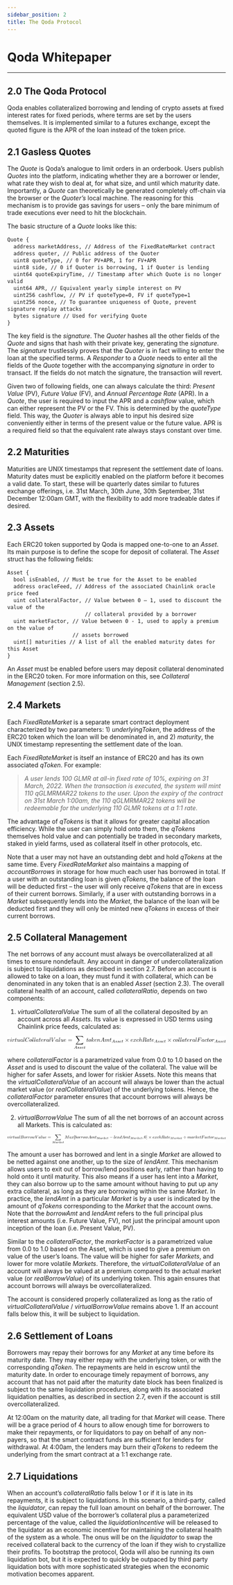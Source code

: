 ```yaml
---
sidebar_position: 2
title: The Qoda Protocol
---
```


# Qoda Whitepaper

---

## 2.0 The Qoda Protocol

Qoda enables collateralized borrowing and lending of crypto assets at fixed interest rates for fixed periods, where terms are set by the users themselves. It is implemented similar to a futures exchange, except the quoted figure is the APR of the loan instead of the token price.

## 2.1 Gasless Quotes

The *Quote* is Qoda’s analogue to limit orders in an orderbook. Users publish *Quotes* into the platform, indicating whether they are a borrower or lender, what rate they wish to deal at, for what size, and until which maturity date. Importantly, a *Quote* can theoretically be generated completely off-chain via the browser or the *Quoter’s* local machine. The reasoning for this mechanism is to provide gas savings for users – only the bare minimum of trade executions ever need to hit the blockchain.

The basic structure of a *Quote* looks like this:

```
Quote {
  address marketAddress, // Address of the FixedRateMarket contract
  address quoter, // Public address of the Quoter
  uint8 quoteType, // 0 for PV+APR, 1 for FV+APR
  uint8 side, // 0 if Quoter is borrowing, 1 if Quoter is lending
  uint64 quoteExpiryTime, // Timestamp after which Quote is no longer valid
  uint64 APR, // Equivalent yearly simple interest on PV
  uint256 cashflow, // PV if quoteType=0, FV if quoteType=1
  uint256 nonce, // To guarantee uniqueness of Quote, prevent signature replay attacks
  bytes signature // Used for verifying Quote
}
```

The key field is the *signature*. The *Quoter* hashes all the other fields of the *Quote* and signs that hash with their private key, generating the *signature*. The *signature* trustlessly proves that the *Quoter* is in fact willing to enter the loan at the specified terms. A *Responder* to a *Quote* needs to enter all the fields of the *Quote* together with the accompanying *signature* in order to transact. If the fields do not match the signature, the transaction will revert.

Given two of following fields, one can always calculate the third: *Present Value* (PV), *Future Value* (FV), and *Annual Percentage Rate* (APR). In a *Quote*, the user is required to input the APR and a *cashflow* value, which can either represent the PV or the FV. This is determined by the *quoteType* field. This way, the *Quoter* is always able to input his desired size conveniently either in terms of the present value or the future value. APR is a required field so that the equivalent rate always stays constant over time.

## 2.2 Maturities

Maturities are UNIX timestamps that represent the settlement date of loans. Maturity dates must be explicitly enabled on the platform before it becomes a valid date. To start, these will be quarterly dates similar to futures exchange offerings, i.e. 31st March, 30th June, 30th September, 31st December 12:00am GMT, with the flexibility to add more tradeable dates if desired.

## 2.3 Assets

Each ERC20 token supported by Qoda is mapped one-to-one to an *Asset*. Its main purpose is to define the scope for deposit of collateral. The *Asset* struct has the following fields:

```
Asset {
  bool isEnabled, // Must be true for the Asset to be enabled
  address oracleFeed, // Address of the associated Chainlink oracle price feed
  uint collateralFactor, // Value between 0 – 1, used to discount the value of the
                         // collateral provided by a borrower
  uint marketFactor, // Value between 0 - 1, used to apply a premium on the value of
                     // assets borrowed
  uint[] maturities // A list of all the enabled maturity dates for this Asset 
}
```

An *Asset* must be enabled before users may deposit collateral denominated in the ERC20 token. For more information on this, see *Collateral Management* (section 2.5).

## 2.4 Markets

Each *FixedRateMarket* is a separate smart contract deployment characterized by two parameters: 1) *underlyingToken*, the address of the ERC20 token which the loan will be denominated in, and 2) *maturity*, the UNIX timestamp representing the settlement date of the loan.

Each *FixedRateMarket* is itself an instance of ERC20 and has its own associated *qToken*. For example:

> *A user lends 100 GLMR at all-in fixed rate of 10%, expiring on 31 March, 2022. When the transaction is executed, the system will mint 110 qGLMRMAR22 tokens to the user. Upon the expiry of the contract on 31st March 1:00am, the 110 qGLMRMAR22 tokens will be redeemable for the underlying 110 GLMR tokens at a 1:1 rate.*

The advantage of *qTokens* is that it allows for greater capital allocation efficiency. While the user can simply hold onto them, the *qTokens* themselves hold value and can potentially be traded in secondary markets, staked in yield farms, used as collateral itself in other protocols, etc.

Note that a user may not have an outstanding debt and hold *qTokens* at the same time. Every *FixedRateMarket* also maintains a mapping of *accountBorrows* in storage for how much each user has borrowed in total. If a user with an outstanding loan is given *qTokens*, the balance of the loan will be deducted first – the user will only receive *qTokens* that are in excess of their current borrows. Similarly, if a user with outstanding borrows in a *Market* subsequently lends into the *Market*, the balance of the loan will be deducted first and they will only be minted new *qTokens* in excess of their current borrows.

## 2.5 Collateral Management

The net borrows of any account must always be overcollateralized at all times to ensure nondefault. Any account in danger of undercollateralization is subject to liquidations as described in section 2.7. Before an account is allowed to take on a loan, they must fund it with collateral, which can be denominated in any token that is an enabled *Asset* (section 2.3). The overall collateral health of an account, called *collateralRatio*, depends on two components:

1. *virtualCollateralValue* The sum of all the collateral deposited by an account across all *Assets*. Its value is expressed in USD terms using Chainlink price feeds, calculated as:


<center>
  <img src="/img/whitepaper/qoda-protocol/eq1_alt.png"></img>
</center>


where *collateralFactor* is a parametrized value from 0.0 to 1.0 based on the *Asset* and is used to discount the value of the collateral. The value will be higher for safer Assets, and lower for riskier Assets. Note this means that the *virtualCollateralValue* of an account will always be lower than the actual market value (or *realCollateralValue*) of the underlying tokens. Hence, the *collateralFactor* parameter ensures that account borrows will always be overcollateralized.

2. *virtualBorrowValue* The sum of all the net borrows of an account across all Markets. This is calculated as:


<center>
  <img src="/img/whitepaper/qoda-protocol/eq2_alt.png"></img>
</center>


The amount a user has borrowed and lent in a single *Market* are allowed to be netted against one another, up to the size of *lendAmt*. This mechanism allows users to exit out of borrow/lend positions early, rather than having to hold onto it until maturity. This also means if a user has lent into a *Market*, they can also borrow up to the same amount without having to put up any extra collateral, as long as they are borrowing within the same *Market*. In practice, the *lendAmt* in a particular *Market* is by a user is indicated by the amount of *qTokens* corresponding to the *Market* that the account owns. Note that the *borrowAmt* and *lendAmt* refers to the full principal plus interest amounts (i.e. Future Value, FV), not just the principal amount upon inception of the loan (i.e. Present Value, PV).

Similar to the *collateralFactor*, the *marketFactor* is a parametrized value from 0.0 to 1.0 based on the Asset, which is used to give a premium on value of the user’s loans. The value will be higher for safer *Markets*, and lower for more volatile *Markets*. Therefore, the *virtualCollateralValue* of an account will always be valued at a premium compared to the actual market value (or *realBorrowValue*) of its underlying token. This again ensures that account borrows will always be overcollateralized.

The account is considered properly collateralized as long as the ratio of *virtualCollateralValue* / *virtualBorrowValue* remains above 1. If an account falls below this, it will be subject to liquidation.

## 2.6 Settlement of Loans

Borrowers may repay their borrows for any *Market* at any time before its maturity date. They may either repay with the underlying token, or with the corresponding *qToken*. The repayments are held in escrow until the maturity date. In order to encourage timely repayment of borrows, any account that has not paid after the maturity date block has been finalized is subject to the same liquidation procedures, along with its associated liquidation penalties, as described in section 2.7, even if the account is still overcollateralized.

At 12:00am on the maturity date, all trading for that *Market* will cease. There will be a grace period of 4 hours to allow enough time for borrowers to make their repayments, or for liquidators to pay on behalf of any non-payers, so that the smart contract funds are sufficient for lenders for withdrawal. At 4:00am, the lenders may burn their *qTokens* to redeem the underlying from the smart contract at a 1:1 exchange rate.

## 2.7 Liquidations

When an account’s *collateralRatio* falls below 1 or if it is late in its repayments, it is subject to liquidations. In this scenario, a third-party, called the *liquidator*, can repay the full loan amount on behalf of the borrower. The equivalent USD value of the borrower’s collateral plus a parameterized percentage of the value, called the *liquidationIncentive* will be released to the liquidator as an economic incentive for maintaining the collateral health of the system as a whole. The onus will be on the *liquidator* to swap the received collateral back to the currency of the loan if they wish to crystallize their profits. To bootstrap the protocol, Qoda will also be running its own liquidation bot, but it is expected to quickly be outpaced by third party liquidation bots with more sophisticated strategies when the economic motivation becomes apparent.
